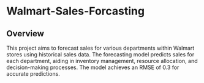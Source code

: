 # Walmart-Sales-Forcasting



## Overview

This project aims to forecast sales for various departments within Walmart stores using historical sales data. The forecasting model predicts sales for each department, aiding in inventory management, resource allocation, and decision-making processes. The model achieves an RMSE of 0.3 for accurate predictions.




